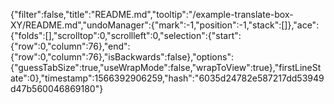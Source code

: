 {"filter":false,"title":"README.md","tooltip":"/example-translate-box-XY/README.md","undoManager":{"mark":-1,"position":-1,"stack":[]},"ace":{"folds":[],"scrolltop":0,"scrollleft":0,"selection":{"start":{"row":0,"column":76},"end":{"row":0,"column":76},"isBackwards":false},"options":{"guessTabSize":true,"useWrapMode":false,"wrapToView":true},"firstLineState":0},"timestamp":1566392906259,"hash":"6035d24782e587217dd53949d47b560046869180"}